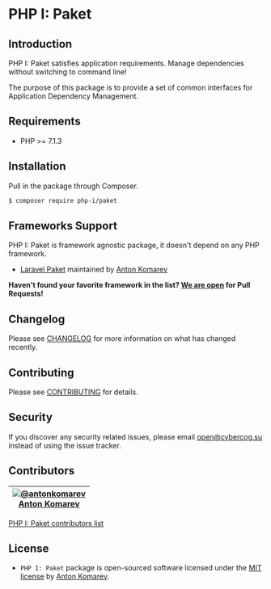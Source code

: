 # PHP I: Paket

## Introduction

PHP I: Paket satisfies application requirements. Manage dependencies without switching to command line!

The purpose of this package is to provide a set of common interfaces for Application Dependency Management.

## Requirements

- PHP >= 7.1.3

## Installation

Pull in the package through Composer.

```sh
$ composer require php-i/paket
```

## Frameworks Support

PHP I: Paket is framework agnostic package, it doesn't depend on any PHP framework.

- [Laravel Paket](https://github.com/cybercog/laravel-paket#readme) maintained by [Anton Komarev]

**Haven't found your favorite framework in the list? [We are open](CONTRIBUTING.md) for Pull Requests!**

## Changelog

Please see [CHANGELOG](CHANGELOG.md) for more information on what has changed recently.

## Contributing

Please see [CONTRIBUTING](CONTRIBUTING.md) for details.

## Security

If you discover any security related issues, please email open@cybercog.su instead of using the issue tracker.

## Contributors

| <a href="https://github.com/antonkomarev">![@antonkomarev](https://avatars.githubusercontent.com/u/1849174?s=110)<br />Anton Komarev</a> |
| :---: |

[PHP I: Paket contributors list](../../contributors)

## License

- `PHP I: Paket` package is open-sourced software licensed under the [MIT license](LICENSE) by [Anton Komarev].

[Anton Komarev]: https://komarev.com
